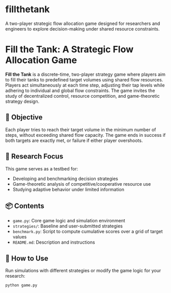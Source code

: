 # fillthetank
A two-player strategic flow allocation game designed for researchers and engineers to explore decision-making under shared resource constraints.

# Fill the Tank: A Strategic Flow Allocation Game

**Fill the Tank** is a discrete-time, two-player strategy game where players aim to fill their tanks to predefined target volumes using shared flow resources. Players act simultaneously at each time step, adjusting their tap levels while adhering to individual and global flow constraints. The game invites the study of decentralized control, resource competition, and game-theoretic strategy design.

## 🎯 Objective
Each player tries to reach their target volume in the minimum number of steps, without exceeding shared flow capacity. The game ends in success if both targets are exactly met, or failure if either player overshoots.

## 🧠 Research Focus
This game serves as a testbed for:
- Developing and benchmarking decision strategies
- Game-theoretic analysis of competitive/cooperative resource use
- Studying adaptive behavior under limited information

## 📦 Contents
- `game.py`: Core game logic and simulation environment
- `strategies/`: Baseline and user-submitted strategies
- `benchmark.py`: Script to compute cumulative scores over a grid of target values
- `README.md`: Description and instructions

## 🚀 How to Use
Run simulations with different strategies or modify the game logic for your research:

```bash
python game.py
